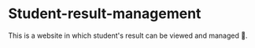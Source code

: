 # Student-result-management
This is a website in which student's result can be viewed and managed 🙂. 
